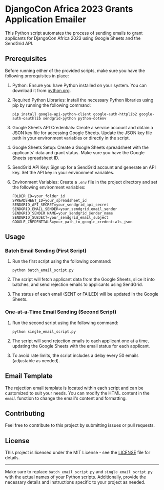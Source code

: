
# DjangoCon Africa 2023 Grants Application Emailer

This Python script automates the process of sending emails to grant applicants for DjangoCon Africa 2023 using Google Sheets and the SendGrid API.

## Prerequisites

Before running either of the provided scripts, make sure you have the following prerequisites in place:

1. Python: Ensure you have Python installed on your system. You can download it from [python.org](https://www.python.org/downloads/).

2. Required Python Libraries: Install the necessary Python libraries using pip by running the following command:

   ```
   pip install google-api-python-client google-auth-httplib2 google-auth-oauthlib sendgrid-python python-dotenv
   ```

3. Google Sheets API Credentials: Create a service account and obtain a JSON key file for accessing Google Sheets. Update the JSON key file path in your environment variables or directly in the script.

4. Google Sheets Setup: Create a Google Sheets spreadsheet with the applicants' data and grant status. Make sure you have the Google Sheets spreadsheet ID.

5. SendGrid API Key: Sign up for a SendGrid account and generate an API key. Set the API key in your environment variables.

6. Environment Variables: Create a `.env` file in the project directory and set the following environment variables:

   ```
   FOLDER_ID=your_folder_id
   SPREADSHEET_ID=your_spreadsheet_id
   SENDGRID_API_SECRET=your_sendgrid_api_secret
   SENDGRID_EMAIL_SENDER=your_sendgrid_email_sender
   SENDGRID_SENDER_NAME=your_sendgrid_sender_name
   SENDGRID_SUBJECT=your_sendgrid_email_subject
   GOOGLE_CREDENTIALS=your_path_to_google_credentials_json
   ```

## Usage

### Batch Email Sending (First Script)

1. Run the first script using the following command:

   ```
   python batch_email_script.py
   ```

2. The script will fetch applicant data from the Google Sheets, slice it into batches, and send rejection emails to applicants using SendGrid.

3. The status of each email (SENT or FAILED) will be updated in the Google Sheets.

### One-at-a-Time Email Sending (Second Script)

1. Run the second script using the following command:

   ```
   python single_email_script.py
   ```

2. The script will send rejection emails to each applicant one at a time, updating the Google Sheets with the email status for each applicant.

3. To avoid rate limits, the script includes a delay every 50 emails (adjustable as needed).

## Email Template

The rejection email template is located within each script and can be customized to suit your needs. You can modify the HTML content in the `email` function to change the email's content and formatting.

## Contributing

Feel free to contribute to this project by submitting issues or pull requests.

## License

This project is licensed under the MIT License - see the [LICENSE](LICENSE) file for details.

---

Make sure to replace `batch_email_script.py` and `single_email_script.py` with the actual names of your Python scripts. Additionally, provide the necessary details and instructions specific to your project as needed.
